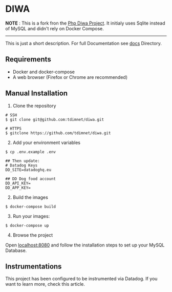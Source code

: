 DIWA
====
__NOTE__ : This is a fork fron the [Php Diwa Project](https://github.com/snsttr/diwa). 
It initialy uses Sqlite instead of MySQL and didn't rely on Docker Compose.

---

This is just a short description. For full Documentation see [docs](docs) Directory.

## Requirements
* Docker and docker-compose
* A web browser (Firefox or Chrome are recommended)


## Manual Installation

1. Clone the repository

```
# SSH
$ git clone git@github.com:tdimnet/diwa.git

# HTTPS
$ gitclone https://github.com/tdimnet/diwa.git
```

2. Add your environment variables

```
$ cp .env.example .env

## Then update:
# Datadog Keys
DD_SITE=datadoghq.eu

## DD Dog food account
DD_API_KEY=
DD_APP_KEY=
```

2. Build the images

```
$ docker-compose build
```

3. Run your images:

```
$ docker-compose up
```

4. Browse the project

Open [localhost:8080](http://localhost:8080) and follow the installation steps to set up your MySQL
Database.


## Instrumentations

This project has been configured to be instrumented via Datadog. If you want to
learn more, check this article.

